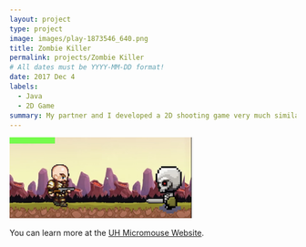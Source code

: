 ```yaml
---
layout: project
type: project
image: images/play-1873546_640.png
title: Zombie Killer
permalink: projects/Zombie Killer
# All dates must be YYYY-MM-DD format!
date: 2017 Dec 4
labels:
  - Java
  - 2D Game
summary: My partner and I developed a 2D shooting game very much similar to zombieville. 
---
```


<div class="ui small rounded images">
  <img class="ui image" src="../images/ZombieGame.png">
</div>

You can learn more at the [UH Micromouse Website](http://www-ee.eng.hawaii.edu/~mmouse/about.html).



